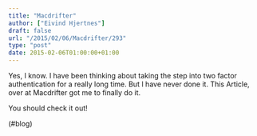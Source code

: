 ```yaml
---
title: "Macdrifter"
author: ["Eivind Hjertnes"]
draft: false
url: "/2015/02/06/Macdrifter/293"
type: "post"
date: 2015-02-06T01:00:00+01:00
---
```


Yes, I know. I have been thinking about taking the step into two factor
authentication for a really long time. But I have never done it. This
Article, over at Macdrifter got me to finally do it.

You should check it out!

(#blog)
